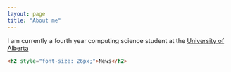 ```yaml
---
layout: page
title: "About me"
---
```


I am currently a fourth year computing science student at the [University of Alberta](https://www.ualberta.ca/index.html)

```html
<h2 style="font-size: 26px;">News</h2>
